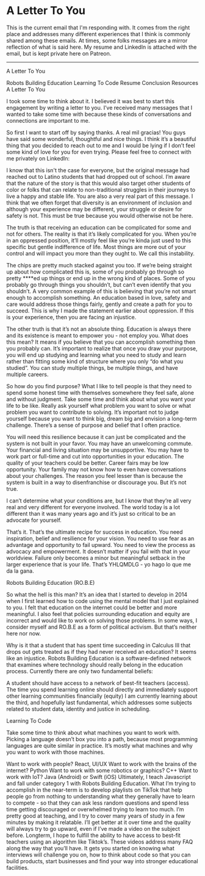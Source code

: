 # A Letter To You

This is the current email that I'm responding with. It comes from the right place and addresses many different experiences that I think is commonly shared among these emails. At times, some folks messages are a mirror reflection of what is said here. My resume and LinkedIn is attached with the email, but is kept private here on Patreon.

---

A Letter To You

Robots Building Education
Learning To Code
Resume
Conclusion
Resources
A Letter To You

I took some time to think about it. I believed it was best to start this engagement by writing a letter to you. I’ve received many messages that I wanted to take some time with because these kinds of conversations and connections are important to me.

So first I want to start off by saying thanks. A real mil gracias! You guys have said some wonderful, thoughtful and nice things. I think it’s a beautiful thing that you decided to reach out to me and I would be lying if I don’t feel some kind of love for you for even trying. Please feel free to connect with me privately on LinkedIn:

I know that this isn't the case for everyone, but the original message had reached out to Latino students that had dropped out of school. I’m aware that the nature of the story is that this would also target other students of color or folks that can relate to non-traditional struggles in their journeys to live a happy and stable life. You are also a very real part of this message. I think that we often forget that diversity is an environment of inclusion and although your experience may be different, your struggle or desire for safety is not. This must be true because you would otherwise not be here.

The truth is that receiving an education can be complicated for some and not for others. The reality is that it’s likely complicated for you. When you’re in an oppressed position, it’ll mostly feel like you’re kinda just used to this specific but gentle indifference of life. Most things are more out of your control and will impact you more than they ought to. We call this instability.

The chips are pretty much stacked against you too. If we’re being straight up about how complicated this is, some of you probably go through so pretty \*\*\*\*ed up things or end up in the wrong kind of places. Some of you probably go through things you shouldn’t, but can’t even identify that you shouldn’t. A very common example of this is believing that you’re not smart enough to accomplish something. An education based in love, safety and care would address those things fairly, gently and create a path for you to succeed. This is why I made the statement earlier about oppression. If this is your experience, then you are facing an injustice.

The other truth is that it’s not an absolute thing. Education is always there and its existence is meant to empower you - not employ you. What does this mean? It means if you believe that you can accomplish something then you probably can. It’s important to realize that once you draw your purpose, you will end up studying and learning what you need to study and learn rather than fitting some kind of structure where you only “do what you studied”. You can study multiple things, be multiple things, and have multiple careers.

So how do you find purpose? What I like to tell people is that they need to spend some honest time with themselves somewhere they feel safe, alone and without judgment. Take some time and think about what you want your life to be like. Really ask yourself what problem you want to solve or what problem you want to contribute to solving. It’s important not to judge yourself because you want to think big, dream big and envision a long-term challenge. There’s a sense of purpose and belief that I often practice.

You will need this resilience because it can just be complicated and the system is not built in your favor. You may have an unwelcoming commute. Your financial and living situation may be unsupportive. You may have to work part or full-time and cut into opportunities in your education. The quality of your teachers could be better. Career fairs may be low opportunity. Your family may not know how to even have conversations about your challenges. The reason you feel lesser than is because the system is built in a way to disenfranchise or discourage you. But it’s not true.

I can’t determine what your conditions are, but I know that they’re all very real and very different for everyone involved. The world today is a lot different than it was many years ago and it’s just so critical to be an advocate for yourself.

That’s it. That’s the ultimate recipe for success in education. You need inspiration, belief and resilience for your vision. You need to use fear as an advantage and opportunity to fail upward. You need to view the process as advocacy and empowerment. It doesn’t matter if you fail with that in your worldview. Failure only becomes a minor but meaningful setback in the larger experience that is your life. That’s YHLQMDLG - yo hago lo que me da la gana.

Robots Building Education (RO.B.E)

So what the hell is this man? It’s an idea that I started to develop in 2014 when I first learned how to code using the mental model that I just explained to you. I felt that education on the internet could be better and more meaningful. I also feel that policies surrounding education and equity are incorrect and would like to work on solving those problems. In some ways, I consider myself and RO.B.E as a form of political activism. But that’s neither here nor now.

Why is it that a student that has spent time succeeding in Calculus III that drops out gets treated as if they had never received an education? It seems like an injustice. Robots Building Education is a software-defined network that examines where technology should really belong in the education process. Currently there are only two fundamental beliefs:

A student should have access to a network of best-fit teachers (access).
The time you spend learning online should directly and immediately support other learning communities financially (equity)
I am currently learning about the third, and hopefully last fundamental, which addresses some subjects related to student data, identity and justice in scheduling.

Learning To Code

Take some time to think about what machines you want to work with. Picking a language doesn’t box you into a path, because most programming languages are quite similar in practice. It’s mostly what machines and why you want to work with those machines.

Want to work with people? React, UI/UX
Want to work with the brains of the internet? Python
Want to work with some robotics or graphics? C++
Want to work with IoT? Java (Android) or Swift (iOS)
Ultimately, I teach Javascript and fall under category 1 with Robots Building Education. What I’m trying to accomplish in the near-term is to develop playlists on TikTok that help people go from nothing to understanding what they generally have to learn to compete - so that they can ask less random questions and spend less time getting discouraged or overwhelmed trying to learn too much. I’m pretty good at teaching, and I try to cover many years of study in a few minutes by making it relatable. I’ll get better at it over time and the quality will always try to go upward, even if I’ve made a video on the subject before. Longterm, I hope to fulfill the ability to have access to best-fit teachers using an algorithm like Tiktok’s. These videos address many FAQ along the way that you’ll have. It gets you started on knowing what interviews will challenge you on, how to think about code so that you can build products, start businesses and find your way into stronger educational facilities.

